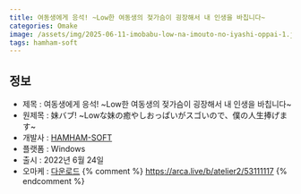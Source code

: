```yaml
---
title: 여동생에게 응석! ~Low한 여동생의 젖가슴이 굉장해서 내 인생을 바칩니다~
categories: Omake
image: /assets/img/2025-06-11-imobabu-low-na-imouto-no-iyashi-oppai-1.jpg
tags: hamham-soft
---
```


## 정보

* 제목 : 여동생에게 응석! ~Low한 여동생의 젖가슴이 굉장해서 내 인생을 바칩니다~
* 원제목 : 妹バブ! ~Lowな妹の癒やしおっぱいがスゴいので、僕の人生捧げます~
* 개발사 : [HAMHAM-SOFT](/tags/hamham-soft)
* 플랫폼 : Windows
* 출시 : 2022년 6월 24일
* 오마케 : [다운로드](/assets/omake/imobabu-low-na-imouto-no-iyashi-oppai.zip)
{% comment %}
https://arca.live/b/atelier2/53111117
{% endcomment %}
